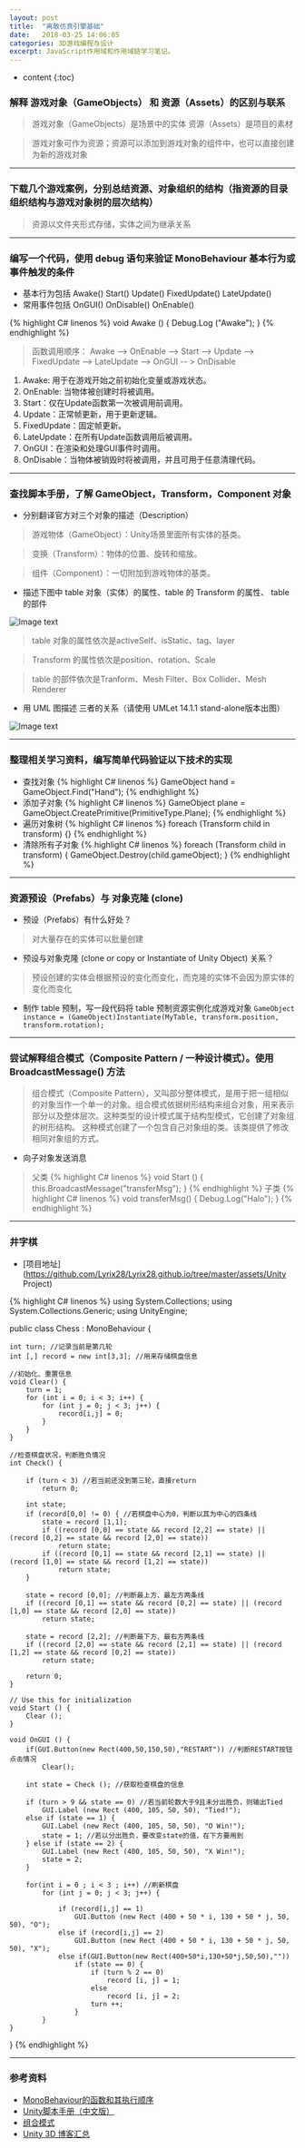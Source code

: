 ```yaml
---
layout: post
title:  "离散仿真引擎基础"
date:   2018-03-25 14:06:05
categories: 3D游戏编程与设计
excerpt: JavaScript作用域和作用域链学习笔记。
---
```


* content
{:toc}

### 解释 游戏对象（GameObjects） 和 资源（Assets）的区别与联系

>游戏对象（GameObjects）是场景中的实体
资源（Assets）是项目的素材

>游戏对象可作为资源；资源可以添加到游戏对象的组件中，也可以直接创建为新的游戏对象

---

### 下载几个游戏案例，分别总结资源、对象组织的结构（指资源的目录组织结构与游戏对象树的层次结构）

>资源以文件夹形式存储，实体之间为继承关系

---

### 编写一个代码，使用 debug 语句来验证 MonoBehaviour 基本行为或事件触发的条件

* 基本行为包括 Awake() Start() Update() FixedUpdate() LateUpdate()
* 常用事件包括 OnGUI() OnDisable() OnEnable()

{% highlight C# linenos %}
void Awake () { Debug.Log ("Awake"); }
{% endhighlight %}

>函数调用顺序：
Awake --> OnEnable --> Start --> Update --> FixedUpdate --> LateUpdate --> OnGUI  -- > OnDisable
1. Awake: 用于在游戏开始之前初始化变量或游戏状态。
2. OnEnable: 当物体被创建时将被调用。
3. Start：仅在Update函数第一次被调用前调用。
4. Update：正常帧更新，用于更新逻辑。
5. FixedUpdate：固定帧更新。
6. LateUpdate：在所有Update函数调用后被调用。
7. OnGUI：在渲染和处理GUI事件时调用。
8. OnDisable：当物体被销毁时将被调用，并且可用于任意清理代码。

---

### 查找脚本手册，了解 GameObject，Transform，Component 对象

* 分别翻译官方对三个对象的描述（Description）

>游戏物体（GameObject）：Unity场景里面所有实体的基类。

>变换（Transform）：物体的位置、旋转和缩放。

>组件（Component）：一切附加到游戏物体的基类。

* 描述下图中 table 对象（实体）的属性、table 的 Transform 的属性、 table 的部件

![Image text](https://raw.githubusercontent.com/Lyrix28/Lyrix28.github.io/master/assets/Pictures/ch02-homework.png)

>table 对象的属性依次是activeSelf、isStatic、tag、layer

>Transform 的属性依次是position、rotation、Scale

>table 的部件依次是Tranform、Mesh Filter、Box Collider、Mesh Renderer

* 用 UML 图描述 三者的关系（请使用 UMLet 14.1.1 stand-alone版本出图）

![Image text](https://raw.githubusercontent.com/Lyrix28/Lyrix28.github.io/master/assets/Pictures/Relation.png)

---

### 整理相关学习资料，编写简单代码验证以下技术的实现
* 查找对象
{% highlight C# linenos %}
GameObject hand = GameObject.Find("Hand");
{% endhighlight %}
* 添加子对象
{% highlight C# linenos %}
GameObject plane = GameObject.CreatePrimitive(PrimitiveType.Plane);
{% endhighlight %}
* 遍历对象树
{% highlight C# linenos %}
foreach (Transform child in transform) {}
{% endhighlight %}
* 清除所有子对象
{% highlight C# linenos %}
foreach (Transform child in transform) {
    GameObject.Destroy(child.gameObject);
}
{% endhighlight %}

---

### 资源预设（Prefabs）与 对象克隆 (clone)
* 预设（Prefabs）有什么好处？
>对大量存在的实体可以批量创建

* 预设与对象克隆 (clone or copy or Instantiate of Unity Object) 关系？
>预设创建的实体会根据预设的变化而变化，而克隆的实体不会因为原实体的变化而变化

* 制作 table 预制，写一段代码将 table 预制资源实例化成游戏对象
`GameObject instance = (GameObject)Instantiate(MyTable, transform.position, transform.rotation);`

---

### 尝试解释组合模式（Composite Pattern / 一种设计模式）。使用 BroadcastMessage() 方法

>组合模式（Composite Pattern），又叫部分整体模式，是用于把一组相似的对象当作一个单一的对象。组合模式依据树形结构来组合对象，用来表示部分以及整体层次。这种类型的设计模式属于结构型模式，它创建了对象组的树形结构。
这种模式创建了一个包含自己对象组的类。该类提供了修改相同对象组的方式。

* 向子对象发送消息

>父类
{% highlight C# linenos %}
void Start () { this.BroadcastMessage("transferMsg"); }
{% endhighlight %}
>子类
{% highlight C# linenos %}
void transferMsg() { Debug.Log("Halo"); }
{% endhighlight %}

---

### 井字棋

* [项目地址](https://github.com/Lyrix28/Lyrix28.github.io/tree/master/assets/Unity Project)

{% highlight C# linenos %}
using System.Collections;
using System.Collections.Generic;
using UnityEngine;

public class Chess : MonoBehaviour {

	int turn; //记录当前是第几轮
	int [,] record = new int[3,3]; //用来存储棋盘信息

	//初始化、重置信息
	void Clear() {
		turn = 1;
		for (int i = 0; i < 3; i++) {  
			for (int j = 0; j < 3; j++) {  
				record[i,j] = 0;  
			}  
		}
	}

	//检查棋盘状况，判断胜负情况
	int Check() {
		
		if (turn < 3) //若当前还没到第三轮，直接return
			return 0;
		
		int state;
		if (record[0,0] != 0) { //若棋盘中心为0，判断以其为中心的四条线
			state = record [1,1];
			if ((record [0,0] == state && record [2,2] == state) || (record [0,2] == state && record [2,0] == state))
				return state;
			if ((record [0,1] == state && record [2,1] == state) || (record [1,0] == state && record [1,2] == state))
				return state;
		}

		state = record [0,0]; //判断最上方、最左方两条线
		if ((record [0,1] == state && record [0,2] == state) || (record [1,0] == state && record [2,0] == state))
			return state;
		
		state = record [2,2]; //判断最下方、最右方两条线
		if ((record [2,0] == state && record [2,1] == state) || (record [1,2] == state && record [0,2] == state))
			return state;
		
		return 0;
	}

	// Use this for initialization
	void Start () {
		Clear ();
	}

	void OnGUI () {
		if(GUI.Button(new Rect(400,50,150,50),"RESTART")) //判断RESTART按钮点击情况
			Clear();

		int state = Check (); //获取检查棋盘的信息

		if (turn > 9 && state == 0) //若当前轮数大于9且未分出胜负，则输出Tied
			GUI.Label (new Rect (400, 105, 50, 50), "Tied!");
		else if (state == 1) {
			GUI.Label (new Rect (400, 105, 50, 50), "O Win!");
			state = 1; //若以分出胜负，要改变state的值，在下方要用到
		} else if (state == 2) {
			GUI.Label (new Rect (400, 105, 50, 50), "X Win!");
			state = 2;
		}
		
		for(int i = 0 ; i < 3 ; i++) //刷新棋盘
			for (int j = 0; j < 3; j++) {
				
				if (record[i,j] == 1)
					GUI.Button (new Rect (400 + 50 * i, 130 + 50 * j, 50, 50), "O");
				else if (record[i,j] == 2)
					GUI.Button (new Rect (400 + 50 * i, 130 + 50 * j, 50, 50), "X");
				else if(GUI.Button(new Rect(400+50*i,130+50*j,50,50),""))
					if (state == 0) {
						if (turn % 2 == 0)
							record [i, j] = 1;
						else
							record [i, j] = 2;
						turn ++;
					}
			}
	}

}
{% endhighlight %}

---

### 参考资料

* [MonoBehaviour的函数和其执行顺序](https://blog.csdn.net/moonlightwalk/article/details/39253915)
* [Unity脚本手册（中文版）](http://www.ceeger.com/Script/index.Classes.html)
* [组合模式](http://www.runoob.com/design-pattern/composite-pattern.html)
* [Unity 3D 博客汇总](https://blog.csdn.net/pmlpml/article/details/72236930)